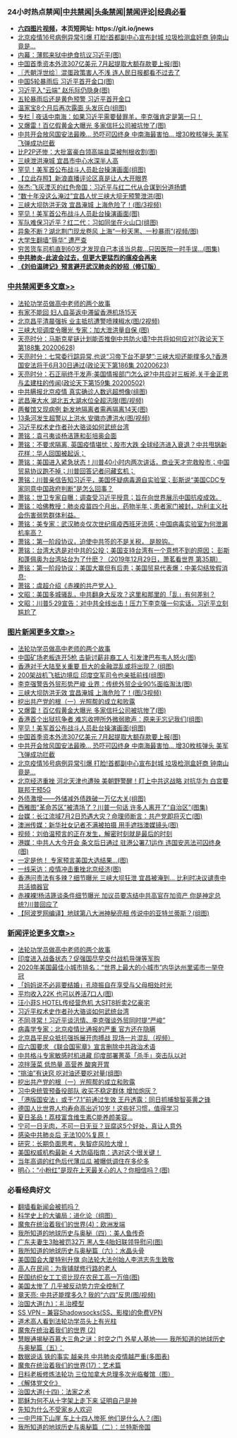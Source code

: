 <div id="tt">
<h3>24小时热点禁闻|<a href="#%E4%B8%AD%E5%85%B1%E7%A6%81%E9%97%BB%E6%9B%B4%E5%A4%9A%E6%96%87%E7%AB%A0">中共禁闻</a>|<a href="#%E5%9B%BE%E7%89%87%E6%96%B0%E9%97%BB%E6%9B%B4%E5%A4%9A%E6%96%87%E7%AB%A0">头条禁闻</a>|<a href="#%E6%96%B0%E9%97%BB%E8%AF%84%E8%AE%BA%E6%9B%B4%E5%A4%9A%E6%96%87%E7%AB%A0">禁闻评论|<a href="#%E5%BF%85%E7%9C%8B%E7%BB%8F%E5%85%B8%E5%A5%BD%E6%96%87">经典必看</a></h3>
<ul>
<li><b><a href="http://d1.bdrive.tk/64.mp4" target="_blank">六四图片视频</a>，本页短网址: https://git.io/jnews</b></li>
<li><a href="https://github.com/fqnews/bnews/blob/master/topimagenews/20200629/1352164.md">北京疫情16号病例异常引爆 打脸!首都副中心宣布封城 垃圾检测盒奸商 钟南山竟是...</a></li>
<li><a href="https://github.com/fqnews/bnews/blob/master/cbnews/20200629/1352344.md">内幕：薄熙来狱中绝食抗议习近平(图)</a></li>
<li><a href="https://github.com/fqnews/bnews/blob/master/topimagenews/20200629/1352166.md">中国首季资本外流307亿美元 7月起提取大额存款要上报(图)</a></li>
<li><a href="https://github.com/fqnews/bnews/blob/master/ssgc/20200629/1352201.md">〖兲朝浮世绘〗混蛋政策害人不浅 连人民日报都看不过去了</a></li>
<li><a href="https://github.com/fqnews/bnews/blob/master/cnnews/20200629/1352329.md">中国5轮暴雨后 习近平首开金口(图)</a></li>
<li><a href="https://github.com/fqnews/bnews/blob/master/cbnews/20200629/1352279.md">习近平入“云端” 赵乐际仍隐身(图)</a></li>
<li><a href="https://github.com/fqnews/bnews/blob/master/headline/20200629/1352211.md">五轮暴雨后还是黄色预警 习近平首开金口</a></li>
<li><a href="https://github.com/fqnews/bnews/blob/master/cbnews/20200629/1352280.md">温家宝8个月后再次露面 头发灰白(组图)</a></li>
<li><a href="https://github.com/fqnews/bnews/blob/master/cbnews/20200628/1352075.md"> 专栏 | 夜话中南海：如果习近平需要替罪羊，李克强肯定是第一只！</a></li>
<li><a href="https://github.com/fqnews/bnews/blob/master/topimagenews/20200629/1352428.md">又爆雷！百亿假黄金大曝光 多家信托公司被坑惨了(图)</a></li>
<li><a href="https://github.com/fqnews/bnews/blob/master/topimagenews/20200629/1352165.md">中共开会放风国安法最晚… 恐吓可囚终身 中南海最害怕… 增30枚核弹头 美军飞弹成功拦截</a></li>
<li><a href="https://github.com/fqnews/bnews/blob/master/finance/20200629/1352436.md">比P2P还惨：大批富豪白领高端韭菜被刨根收割(图)</a></li>
<li><a href="https://github.com/fqnews/bnews/blob/master/cbnews/20200629/1352157.md">三峡泄洪淹城 宜昌市中心水深半人高</a></li>
<li><a href="https://github.com/fqnews/bnews/blob/master/topimagenews/20200629/1352274.md">罕见！美军首公布战斗人员赴台操演画面(组图)</a></li>
<li><a href="https://github.com/fqnews/bnews/blob/master/baitai/20200628/1352123.md">【立此存照】新浪直播评论区真是让人大开眼界</a></li>
<li><a href="https://github.com/fqnews/bnews/blob/master/baitai/20200629/1352210.md">张杰:飞灰湮灭的红色帝国：习近平与红二代从合谋到分道扬镳</a></li>
<li><a href="https://github.com/fqnews/bnews/blob/master/cbnews/20200629/1352167.md">“数十年没这么淹过”宜昌人忧三峡大坝无预警泄洪(图)</a></li>
<li><a href="https://github.com/fqnews/bnews/blob/master/topimagenews/20200629/1352481.md">三峡大坝防洪无效 宜昌淹城 上海危险了！(图/3视频)</a></li>
<li><a href="https://github.com/fqnews/bnews/blob/master/cnnews/20200629/1352173.md">罕见！美军首公布战斗人员赴台操演画面(图)</a></li>
<li><a href="https://github.com/fqnews/bnews/blob/master/cbnews/20200629/1352488.md">军队难保习近平？红二代：习如同坐在火山口(组图)</a></li>
<li><a href="https://github.com/fqnews/bnews/blob/master/cbnews/20200629/1352213.md">异象不断？湖北荆门现龙卷风 上海“一秒天黑、一秒暴雨”(视频/图)</a></li>
<li><a href="https://github.com/fqnews/bnews/blob/master/headline/20200629/1352219.md">大学生翻墙“辱华” 遭严查</a></li>
<li><a href="https://github.com/fqnews/bnews/blob/master/funmedia/20200629/1352261.md">穷苦货车司机直到60岁才发现自己本该当总裁…只因医院一时手误…(图集)</a></li>
<li><b><a href="https://github.com/fqnews/bnews/blob/master/comments/20200211/1275071.md" target="_blank">中共肺炎-此波会过去，但更大更猛烈的瘟疫会再来</a></b></li>
<li><b><a href="https://github.com/fqnews/bnews/blob/master/comments/20200207/1272816.md" target="_blank">《刘伯温碑记》预言避开武汉肺炎的妙招（修订版）</a></b></li>
</ul>
</div>

<div class="catlist">
<h3><a href="https://github.com/fqnews/bnews/blob/master/cbnews/" target="_blank">中共禁闻</a><span><a href="https://github.com/fqnews/bnews/blob/master/cbnews/" target="_blank" rel="nofollow">更多文章>></a></span></h3>
<ul>
<li><a href="https://github.com/fqnews/bnews/blob/master/comments/20200629/1352533.md" target="_blank">法轮功学员做高中老师的两个故事</a></li>
<li><a href="https://github.com/fqnews/bnews/blob/master/cbnews/20200629/1352598.md" target="_blank">有家不能回 妇人自英返中滞留香港机场15天</a></li>
<li><a href="https://github.com/fqnews/bnews/blob/master/cbnews/20200629/1352597.md" target="_blank">北京昌平清晨强拆 业主抵抗遭警喷辣椒水(图/2视频)</a></li>
<li><a href="https://github.com/fqnews/bnews/blob/master/cbnews/20200629/1352596.md" target="_blank">三峡大坝调度令曝光 专家：加大泄洪量自保 (图)</a></li>
<li><a href="https://github.com/fqnews/bnews/blob/master/cbnews/20200629/1352565.md" target="_blank">天亮时分：马斯克星链计划能否推倒中共防火墙?中共将如何应对?(政论天下第188集 20200628)</a></li>
<li><a href="https://github.com/fqnews/bnews/blob/master/cbnews/20200629/1352564.md" target="_blank">天亮时分：七常委行踪异常,也说“习帝下台不是梦”;三峡大坝还能撑多久?香港国安法将于6月30日通过(政论天下第186集 20200623)</a></li>
<li><a href="https://github.com/fqnews/bnews/blob/master/cbnews/20200629/1352563.md" target="_blank">天亮时分：石正丽终于发声;美国情报部门怎么说?中共应对三板斧.关于金正恩与孟建柱的传闻(政论天下第159集 20200502)</a></li>
<li><a href="https://github.com/fqnews/bnews/blob/master/cbnews/20200629/1352555.md" target="_blank">中共瞒报北京疫情 真实确诊人数远超想像(组图)</a></li>
<li><a href="https://github.com/fqnews/bnews/blob/master/cbnews/20200629/1352554.md" target="_blank">武昌淹大水 湖北五大湖水位全超汛限(图/视频)</a></li>
<li><a href="https://github.com/fqnews/bnews/blob/master/cbnews/20200629/1352553.md" target="_blank">两餐馆又现病例 新发地隔离者需再隔离14天(图)</a></li>
<li><a href="https://github.com/fqnews/bnews/blob/master/cbnews/20200629/1352552.md" target="_blank">13条河发生超警以上洪水 安徽亦遭洪水(图/视频)</a></li>
<li><a href="https://github.com/fqnews/bnews/blob/master/comments/20200629/1352287.md" target="_blank">习近平权术史作者孙大骆谈如何武统台湾</a></li>
<li><a href="https://github.com/fqnews/bnews/blob/master/cbnews/20200629/1352526.md" target="_blank">萧铭：袁弓夷谈杨洁篪和彭培奥会面</a></li>
<li><a href="https://github.com/fqnews/bnews/blob/master/cbnews/20200629/1352525.md" target="_blank">萧铭：不要求隔离, 英国疫情堪忧；股市大跌 全球经济进入衰退？中共甩锅新花样：华人回国被起诉；</a></li>
<li><a href="https://github.com/fqnews/bnews/blob/master/cbnews/20200629/1352524.md" target="_blank">萧铭：美国进入紧急状态！川普40小时内两次讲话，商业天才完救股市；中国贸易协议跑不掉；川普回答记者问藏玄机；</a></li>
<li><a href="https://github.com/fqnews/bnews/blob/master/cbnews/20200629/1352523.md" target="_blank">萧铭：川普亲信告知习近平，美国怀疑病毒源自实验室；彭斯说“美国CDC专家同意中国政府判断”是怎么回事？</a></li>
<li><a href="https://github.com/fqnews/bnews/blob/master/cbnews/20200629/1352522.md" target="_blank">萧铭：世卫专家自曝：调查受习近平授意；旨在向世界展示中国抗疫成效。</a></li>
<li><a href="https://github.com/fqnews/bnews/blob/master/cbnews/20200629/1352521.md" target="_blank">萧铭：哈佛教授：肺炎疫苗四个月出，药物半年；患者家门被封，功利主义社会伤害弱势群体利益。</a></li>
<li><a href="https://github.com/fqnews/bnews/blob/master/cbnews/20200629/1352520.md" target="_blank">萧铭：美专家：武汉肺炎仅次世纪瘟疫西班牙流感；中国病毒实验室为何泄漏机率高？</a></li>
<li><a href="https://github.com/fqnews/bnews/blob/master/cbnews/20200629/1352519.md" target="_blank">萧铭：第一阶段协议，迫使中共签的不是关税， 是脱钩。</a></li>
<li><a href="https://github.com/fqnews/bnews/blob/master/cbnews/20200629/1352518.md" target="_blank">萧铭：台湾大选是对中共的公投；美国支持台湾有一个意想不到的原因； 彭斯和蓬佩奥为台湾站台为了什麽？（2019年12月29日，萧茗看世界 第35期）</a></li>
<li><a href="https://github.com/fqnews/bnews/blob/master/cbnews/20200629/1352517.md" target="_blank">萧铭：第一阶段协议：美国大赢但有后患；美国贸易代表爆：中美勾结放假消息;</a></li>
<li><a href="https://github.com/fqnews/bnews/blob/master/cbnews/20200629/1352516.md" target="_blank">萧铭：虞超介绍《赤裸的共产党人》</a></li>
<li><a href="https://github.com/fqnews/bnews/blob/master/cbnews/20200629/1352512.md" target="_blank">文昭：美国多城骚乱，中共翻身大反攻？这里和那里的「乱」有何差别？</a></li>
<li><a href="https://github.com/fqnews/bnews/blob/master/cbnews/20200629/1352511.md" target="_blank">文昭：川普5·29宣告：对中共全线出击！压力下李克强一句实话，习近平立刻尴尬了</a></li>

</ul>
</div>
<div class="catlist">
<h3><a href="https://github.com/fqnews/bnews/blob/master/topimagenews/" target="_blank">图片新闻</a><span><a href="https://github.com/fqnews/bnews/blob/master/topimagenews/" target="_blank" rel="nofollow">更多文章>></a></span></h3>
<ul>
<li><a href="https://github.com/fqnews/bnews/blob/master/comments/20200629/1352533.md" target="_blank">法轮功学员做高中老师的两个故事</a></li>
<li><a href="https://github.com/fqnews/bnews/blob/master/topimagenews/20200629/1352551.md" target="_blank">中国矿场老板连开5枪 击毙讨薪非裔工人 引发津巴布韦人怒火(图)</a></li>
<li><a href="https://github.com/fqnews/bnews/blob/master/topimagenews/20200629/1352484.md" target="_blank">香港对于大陆至关重要 巨大的金融混乱或将出现？ (组图)</a></li>
<li><a href="https://github.com/fqnews/bnews/blob/master/topimagenews/20200629/1352483.md" target="_blank">200架战机飞抵边境后 印度空军司令也亲抵前线(组图)</a></li>
<li><a href="https://github.com/fqnews/bnews/blob/master/topimagenews/20200629/1352482.md" target="_blank">李克强警告外贸形势严峻 业界：传统外贸企业90%面临淘汰(图)</a></li>
<li><a href="https://github.com/fqnews/bnews/blob/master/topimagenews/20200629/1352481.md" target="_blank">三峡大坝防洪无效 宜昌淹城 上海危险了！(图/3视频)</a></li>
<li><a href="https://github.com/fqnews/bnews/blob/master/comments/20200629/1352460.md" target="_blank">挖出共产党的根（一）光照帮的成立和败露</a></li>
<li><a href="https://github.com/fqnews/bnews/blob/master/topimagenews/20200629/1352428.md" target="_blank">又爆雷！百亿假黄金大曝光 多家信托公司被坑惨了(图)</a></li>
<li><a href="https://github.com/fqnews/bnews/blob/master/topimagenews/20200629/1352342.md" target="_blank">香港首个出狱抗争者 难忘收押所外微弱歌声：原来无忘记我们(组图)</a></li>
<li><a href="https://github.com/fqnews/bnews/blob/master/topimagenews/20200629/1352274.md" target="_blank">罕见！美军首公布战斗人员赴台操演画面(组图)</a></li>
<li><a href="https://github.com/fqnews/bnews/blob/master/topimagenews/20200629/1352166.md" target="_blank">中国首季资本外流307亿美元 7月起提取大额存款要上报(图)</a></li>
<li><a href="https://github.com/fqnews/bnews/blob/master/topimagenews/20200629/1352165.md" target="_blank">中共开会放风国安法最晚… 恐吓可囚终身 中南海最害怕… 增30枚核弹头 美军飞弹成功拦截</a></li>
<li><a href="https://github.com/fqnews/bnews/blob/master/topimagenews/20200629/1352164.md" target="_blank">北京疫情16号病例异常引爆 打脸!首都副中心宣布封城 垃圾检测盒奸商 钟南山竟是&#8230;</a></li>
<li><a href="https://github.com/fqnews/bnews/blob/master/topimagenews/20200628/1352015.md" target="_blank">北京经济重挫 河北天津也遭殃 美朝野警醒！盯上中共这战略 对抗华为 白宫要联邦干预5G</a></li>
<li><a href="https://github.com/fqnews/bnews/blob/master/topimagenews/20200628/1352014.md" target="_blank">外债激增——外储减外债跌破一万亿大关(组图)</a></li>
<li><a href="https://github.com/fqnews/bnews/blob/master/topimagenews/20200628/1351963.md" target="_blank">西雅图“革命苏区”被清场了？川普一句话 许多人离开了“自治区”(图集)</a></li>
<li><a href="https://github.com/fqnews/bnews/blob/master/topimagenews/20200628/1351915.md" target="_blank">台媒：长江流域7月2日恐遇大灾？命理师断言：共产党即将灭亡(图)</a></li>
<li><a href="https://github.com/fqnews/bnews/blob/master/topimagenews/20200628/1351885.md" target="_blank">澳洲传媒：新华社女记者不满被拍摄 用手遮挡澳媒镜头(图)</a></li>
<li><a href="https://github.com/fqnews/bnews/blob/master/comments/20200628/1351782.md" target="_blank">视频：刘伯温预言的正在发生，解密时刻就是最后的时刻</a></li>
<li><a href="https://github.com/fqnews/bnews/blob/master/topimagenews/20200628/1351854.md" target="_blank">港媒：中共人大今开会 条文后日通过 驻港公署7.1运作 违国安恶法可囚终身(图)</a></li>
<li><a href="https://github.com/fqnews/bnews/blob/master/topimagenews/20200628/1351853.md" target="_blank">一定是他！ 专家预言美国大选结果…(图)</a></li>
<li><a href="https://github.com/fqnews/bnews/blob/master/topimagenews/20200628/1351803.md" target="_blank">一线采访：疫情冲击重挫北京经济(图)</a></li>
<li><a href="https://github.com/fqnews/bnews/blob/master/topimagenews/20200628/1351654.md" target="_blank">香港问责法有多辣？细节曝光 三峡大坝狂泄 宜昌被淹到… 比利时决议谴责中共活摘器官</a></li>
<li><a href="https://github.com/fqnews/bnews/blob/master/topimagenews/20200628/1351653.md" target="_blank">赤裸裸!杨洁篪谈条件细节曝光 加议员要冻结中共高官在加资产 你是神定总统?川普回应了</a></li>
<li><a href="https://github.com/fqnews/bnews/blob/master/topimagenews/20200627/1351450.md" target="_blank">【阿波罗网编译】地球第八大洲神秘亮相 传说中的亚特兰蒂斯？(组图)</a></li>

</ul>
</div>
<div class="catlist">
<h3><a href="https://github.com/fqnews/bnews/blob/master/comments/" target="_blank">新闻评论</a><span><a href="https://github.com/fqnews/bnews/blob/master/comments/" target="_blank" rel="nofollow">更多文章>></a></span></h3>
<ul>
<li><a href="https://github.com/fqnews/bnews/blob/master/comments/20200629/1352533.md" target="_blank">法轮功学员做高中老师的两个故事</a></li>
<li><a href="https://github.com/fqnews/bnews/blob/master/comments/20200629/1352610.md" target="_blank">印度进入战备状态？促强国尽早交付战机导弹等军购</a></li>
<li><a href="https://github.com/fqnews/bnews/blob/master/comments/20200629/1352609.md" target="_blank">2020年美国最佳小城市排名：“世界上最大的小城市”内华达州里诺市一举夺冠</a></li>
<li><a href="https://github.com/fqnews/bnews/blob/master/comments/20200629/1352608.md" target="_blank">「妈妈说不必非要结婚」孔晓振自在享受与父母相处时光</a></li>
<li><a href="https://github.com/fqnews/bnews/blob/master/comments/20200629/1352595.md" target="_blank">平均收入22K 也可以养活7口人(图)</a></li>
<li><a href="https://github.com/fqnews/bnews/blob/master/comments/20200629/1352562.md" target="_blank">汪小菲S HOTEL传经营危机  大S打8折卖2亿豪宅</a></li>
<li><a href="https://github.com/fqnews/bnews/blob/master/comments/20200629/1352287.md" target="_blank">习近平权术史作者孙大骆谈如何武统台湾</a></li>
<li><a href="https://github.com/fqnews/bnews/blob/master/comments/20200629/1352532.md" target="_blank">不同寻常！习近平谈汛情、李克强谈外贸同时提“严峻”</a></li>
<li><a href="https://github.com/fqnews/bnews/blob/master/comments/20200629/1352531.md" target="_blank">病毒学专家：北京疫情比通报的严重 官方还在隐瞒</a></li>
<li><a href="https://github.com/fqnews/bnews/blob/master/comments/20200629/1352530.md" target="_blank">北京昌平民众抵抗强拆展开肉搏战 现场一片混乱（视频）</a></li>
<li><a href="https://github.com/fqnews/bnews/blob/master/comments/20200629/1352529.md" target="_blank">应六国要求 《联合国宪章》宣言删除中共政治术语</a></li>
<li><a href="https://github.com/fqnews/bnews/blob/master/comments/20200629/1352528.md" target="_blank">中共格斗专家敏感时机进藏 印度部署菁英「杀手」突击队以对</a></li>
<li><a href="https://github.com/fqnews/bnews/blob/master/comments/20200629/1352527.md" target="_blank">凉拌菠菜 低热量 高营养 酸爽开胃</a></li>
<li><a href="https://github.com/fqnews/bnews/blob/master/comments/20200629/1352480.md" target="_blank">“挑油”有诀窍 吃对油还要吃对量(组图)</a></li>
<li><a href="https://github.com/fqnews/bnews/blob/master/comments/20200629/1352460.md" target="_blank">挖出共产党的根（一）光照帮的成立和败露</a></li>
<li><a href="https://github.com/fqnews/bnews/blob/master/comments/20200629/1352413.md" target="_blank">习中央统管预备役部队 收买不稳定群体 增加炮灰？</a></li>
<li><a href="https://github.com/fqnews/bnews/blob/master/comments/20200629/1352412.md" target="_blank">「港版国安法」或于“7.1”前通过生效 王丹透露：同日抓捕黎智英黄之锋</a></li>
<li><a href="https://github.com/fqnews/bnews/blob/master/comments/20200629/1352411.md" target="_blank">德国人比世界人均寿命高出近10岁！这些好习惯，值得学习</a></li>
<li><a href="https://github.com/fqnews/bnews/blob/master/comments/20200629/1352410.md" target="_blank">夏日圣品！荔枝富含维生素C能养颜美容&#8230;</a></li>
<li><a href="https://github.com/fqnews/bnews/blob/master/comments/20200629/1352409.md" target="_blank">宁可一日无肉，不可一日无豆？豆腐这5个好处，真让人意外</a></li>
<li><a href="https://github.com/fqnews/bnews/blob/master/comments/20200629/1352408.md" target="_blank">感染中共肺炎后  无法100%复原！</a></li>
<li><a href="https://github.com/fqnews/bnews/blob/master/comments/20200629/1352407.md" target="_blank">研究：长期负面思考，失智症风险大增！</a></li>
<li><a href="https://github.com/fqnews/bnews/blob/master/comments/20200629/1352406.md" target="_blank">美国权威机构最新 4 大防癌指南：选对这个很关键！</a></li>
<li><a href="https://github.com/fqnews/bnews/blob/master/comments/20200629/1352371.md" target="_blank">当年高调的红色后代薄瓜瓜 被曝低调住在多伦多</a></li>
<li><a href="https://github.com/fqnews/bnews/blob/master/comments/20200629/1352359.md" target="_blank">明心：“小粉红”是现在上天最关心的人？你相信吗？(图)</a></li>

</ul>
</div>

<div class="catlist">
<h3>必看经典好文</h3>
<ul>
<li><a href="https://github.com/fqnews/bnews/blob/master/fanqiang/20200616/1345793.md" target="_blank">翻墙看新闻会被抓吗？</a></li>
<li><a href="https://github.com/fqnews/bnews/blob/master/comments/20200605/783246.md" target="_blank">科学史上的大骗局：进化论（组图）</a></li>
<li><a href="https://github.com/fqnews/bnews/blob/master/topimagenews/20180522/946266.md" target="_blank">魔鬼在统治着我们的世界(4)：欧洲发端</a></li>
<li><a href="https://github.com/fqnews/bnews/blob/master/tculture/xiulian/20170729/799172.md" target="_blank">我所知道的地球历史与奥秘（四）：美人鱼传奇</a></li>
<li><a href="https://github.com/fqnews/bnews/blob/master/cbnews/20200611/1343037.md" target="_blank">广东夫妻生3胎被罚32万 黑人生4胎妇联领导慰问(图)</a></li>
<li><a href="https://github.com/fqnews/bnews/blob/master/cbnews/20171115/856086.md" target="_blank">我所知道的地球历史与奥秘篇（六）：水晶头骨</a></li>
<li><a href="https://github.com/fqnews/bnews/blob/master/comments/20200516/1329276.md" target="_blank">美国国会大厦特别升旗 向法轮大法创始人李洪志先生致敬</a></li>
<li><a href="https://github.com/fqnews/bnews/blob/master/tculture/20121023/72121.md" target="_blank">高人在民间：为我铺就修行路的老人</a></li>
<li><a href="https://github.com/fqnews/bnews/blob/master/lifebaike/20200515/1328783.md" target="_blank">民国纺织女工工资比现在农民工高一万倍(图)</a></li>
<li><a href="https://github.com/fqnews/bnews/blob/master/comments/20200624/1349702.md" target="_blank">美国太惨了 几乎被反动势力完全控制了</a></li>
<li><a href="https://github.com/fqnews/bnews/blob/master/comments/20200607/1341003.md" target="_blank">章天亮: 中共还能撑多久? 我的“六四”反思(图/视频)</a></li>
<li><a href="https://github.com/fqnews/bnews/blob/master/cbnews/20180315/914943.md" target="_blank">治国大道(九)：礼治模型</a></li>
<li><a href="https://github.com/fqnews/bnews/blob/master/comments/20191231/1250654.md" target="_blank">SS VPN &#8211; 兼容Shadowsocks(SS、影梭)的免费VPN</a></li>
<li><a href="https://github.com/fqnews/bnews/blob/master/comments/20200227/1284657.md" target="_blank">道术高人看到法轮功学员头上有光柱</a></li>
<li><a href="https://github.com/fqnews/bnews/blob/master/topimagenews/20180520/944940.md" target="_blank">魔鬼在统治着我们的世界 (2)</a></li>
<li><a href="https://github.com/fqnews/bnews/blob/master/cbnews/20170907/819423.md" target="_blank">慧眼通揭秘百慕大三角之谜：时空之门 外星人基地—— 我所知道的地球历史与奥秘篇（五）：</a></li>
<li><a href="https://github.com/fqnews/bnews/blob/master/comments/20200620/1347687.md" target="_blank">数据说话 铁的事实 越亲共 中共肺炎疫情越严重(多图表)</a></li>
<li><a href="https://github.com/fqnews/bnews/blob/master/topimagenews/20180620/960677.md" target="_blank">魔鬼在统治着我们的世界(17)：艺术篇</a></li>
<li><a href="https://github.com/fqnews/bnews/blob/master/comments/20200531/1337359.md" target="_blank">日料老板修炼法轮功 三位加拿大总理多次光临餐馆（图）</a></li>
<li><a href="https://github.com/fqnews/bnews/blob/master/bookwiki/20130610/138400.md" target="_blank">《解体党文化》</a></li>
<li><a href="https://github.com/fqnews/bnews/blob/master/cbnews/20180320/916962.md" target="_blank">治国大道(十四)：法家之术</a></li>
<li><a href="https://github.com/fqnews/bnews/blob/master/ccpdope/20190803/1168965.md" target="_blank">耶稣为何不从十字架上走下来 证明自己是神</a></li>
<li><a href="https://github.com/fqnews/bnews/blob/master/comments/20200620/1346848.md" target="_blank">先知为什么不受家乡人欢迎</a></li>
<li><a href="https://github.com/fqnews/bnews/blob/master/cbnews/20200611/1343057.md" target="_blank">一中巴摔下山崖 车上十四人惨死 他们是什么人？(图)</a></li>
<li><a href="https://github.com/fqnews/bnews/blob/master/tculture/xiulian/20170614/774347.md" target="_blank">我所知道的地球历史与奥秘篇（二）：兰特斯帝国</a></li>

</ul>
</div>